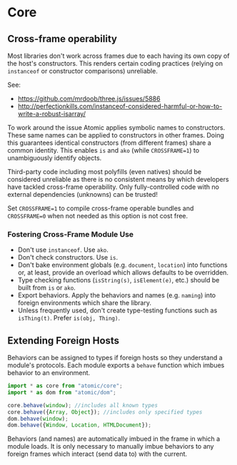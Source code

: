 # Core

## Cross-frame operability

Most libraries don't work across frames due to each having its own copy of the host's constructors.  This renders certain coding practices (relying on `instanceof` or constructor comparisons) unreliable.

See:
* https://github.com/mrdoob/three.js/issues/5886
* http://perfectionkills.com/instanceof-considered-harmful-or-how-to-write-a-robust-isarray/

To work around the issue Atomic applies symbolic names to constructors.  These same names can be applied to constructors in other frames.  Doing this guarantees identical constructors (from different frames) share a common identity.  This enables `is` and `ako` (while `CROSSFRAME=1`) to unambiguously identify objects.

Third-party code including most polyfills (even natives) should be considered unreliable as there is no consistent means by which developers have tackled cross-frame operability.  Only fully-controlled code with no external dependencies (unknowns) can be trusted!

Set `CROSSFRAME=1` to compile cross-frame operable bundles and `CROSSFRAME=0` when not needed as this option is not cost free.

### Fostering Cross-Frame Module Use

* Don't use `instanceof`.  Use `ako`.
* Don't check constructors.  Use `is`.
* Don't bake environment globals (e.g. `document`, `location`) into functions or, at least, provide an overload which allows defaults to be overridden.
* Type checking functions (`isString(s)`, `isElement(e)`, etc.) should be built from `is` or `ako`.
* Export behaviors.  Apply the behaviors and names (e.g. `naming`) into foreign environments which share the library.
* Unless frequently used, don't create type-testing functions such as `isThing(t)`.  Prefer `is(obj, Thing)`.

## Extending Foreign Hosts

Behaviors can be assigned to types if foreign hosts so they understand a module's protocols.  Each module exports a `behave` function which imbues behavior to an environment.

```javascript
import * as core from "atomic/core";
import * as dom from "atomic/dom";

core.behave(window); //includes all known types
core.behave({Array, Object}); //includes only specified types
dom.behave(window);
dom.behave({Window, Location, HTMLDocument});
```
Behaviors (and names) are automatically imbued in the frame in which a module loads.  It is only necessary to manually imbue behaviors to any foreign frames which interact (send data to) with the current.
